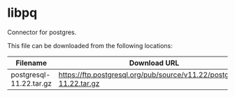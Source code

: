 libpq
============
Connector for postgres.

This file can be downloaded from the following locations:

| Filename                | Download URL |
|-------------------------| ------------ |
| postgresql-11.22.tar.gz | https://ftp.postgresql.org/pub/source/v11.22/postgresql-11.22.tar.gz |
